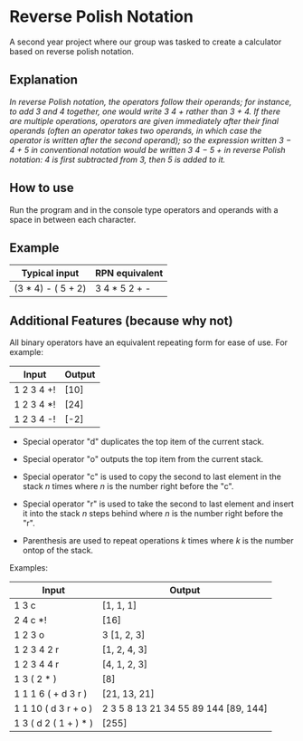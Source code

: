 # Reverse Polish Notation
A second year project where our group was tasked to create a calculator based on reverse polish notation.
## Explanation
*In reverse Polish notation, the operators follow their operands; for instance, to add 3 and 4 together, one would write 3 4 + rather than 3 + 4. If there are multiple operations, operators are given immediately after their final operands (often an operator takes two operands, in which case the operator is written after the second operand); so the expression written 3 − 4 + 5 in conventional notation would be written 3 4 − 5 + in reverse Polish notation: 4 is first subtracted from 3, then 5 is added to it.*

## How to use

Run the program and in the console type operators and operands with a space in between each character.

## Example

| Typical input      | RPN equivalent |
|--------------------|----------------|
| (3 * 4) - ( 5 + 2) | 3 4 * 5 2 + -  |


## Additional Features (because why not)

All binary operators have an equivalent repeating form for ease of use. For example:

| Input      | Output   |
|------------|----------|
| 1 2 3 4 +! | [10]     |
| 1 2 3 4 *! | [24]     |
| 1 2 3 4 -! | [-2]     |

* Special operator "d" duplicates the top item of the current stack.

* Special operator "o" outputs the top item from the current stack.

* Special operator "c" is used to copy the second to last element in the stack *n* times where *n* is the number right before the "c".

* Special operator "r" is used to take the second to last element and insert it into the stack *n* steps behind where *n* is the number right before the "r".

* Parenthesis are used to repeat operations *k* times where *k* is the number ontop of the stack.

Examples:

| Input         | Output       |
|---------------|--------------|
| 1 3 c         | [1, 1, 1]    |
| 2 4 c *!      | [16]         |
| 1 2 3 o       | 3 [1, 2, 3]  |
| 1 2 3 4 2 r   | [1, 2, 4, 3] |
| 1 2 3 4 4 r   | [4, 1, 2, 3] |
| 1 3 ( 2 * )   |  [8]         |
|1 1 1 6 ( + d 3 r )| [21, 13, 21] |
|1 1 10 ( d 3 r + o )| 2 3 5 8 13 21 34 55 89 144 [89, 144] |
|1 3 ( d 2 ( 1 + ) * )| [255] |
